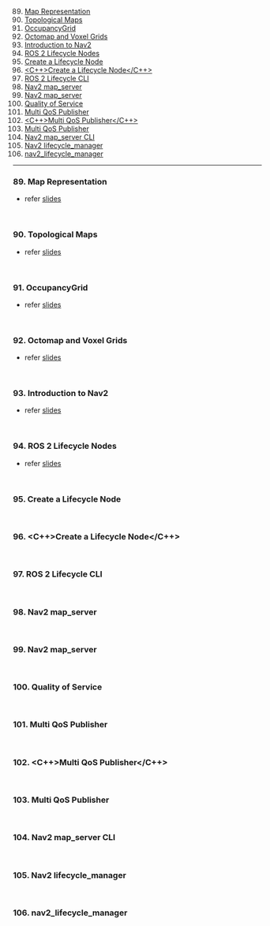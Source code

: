 89. [Map Representation](#89)
90. [Topological Maps](#90)
91. [OccupancyGrid](#91)
92. [Octomap and Voxel Grids](#92)
93. [Introduction to Nav2](#93)
94. [ROS 2 Lifecycle Nodes](#94)
95. [<PY>Create a Lifecycle Node</PY>](#95)
96. [<C++>Create a Lifecycle Node</C++>](#96)
97. [<LAB>ROS 2 Lifecycle CLI</LAB>](#97)
98. [Nav2 map_server](#98)
99. [<LAB>Nav2 map_server</LAB>](#99)
100.  [Quality of Service](#100)
101.  [<PY>Multi QoS Publisher</PY>](#101)
102.  [<C++>Multi QoS Publisher</C++>](#102)
103.  [<LAB>Multi QoS Publisher</LAB>](#103)
104.  [<LAB>Nav2 map_server CLI</LAB>](#104)
105.  [Nav2 lifecycle_manager](#105)
106.  [<LAB>nav2_lifecycle_manager</LAB>](#106)

---

### 89. Map Representation<a id="89"></a>

- refer [slides](https://github.com/joysmith/Self-Driving-and-ROS-2-Learn-by-Doing-Map-Localization/blob/main/07%20Map%20representation/resources/Section7-Map_Representations.pdf)

<br>

### 90. Topological Maps<a id="90"></a>

- refer [slides](https://github.com/joysmith/Self-Driving-and-ROS-2-Learn-by-Doing-Map-Localization/blob/main/07%20Map%20representation/resources/Section7-Map_Representations.pdf)

<br>

### 91. OccupancyGrid<a id="91"></a>

- refer [slides](https://github.com/joysmith/Self-Driving-and-ROS-2-Learn-by-Doing-Map-Localization/blob/main/07%20Map%20representation/resources/Section7-Map_Representations.pdf)

<br>

### 92. Octomap and Voxel Grids<a id="92"></a>

- refer [slides](https://github.com/joysmith/Self-Driving-and-ROS-2-Learn-by-Doing-Map-Localization/blob/main/07%20Map%20representation/resources/Section7-Map_Representations.pdf)

<br>

### 93. Introduction to Nav2<a id="93"></a>

- refer [slides](https://github.com/joysmith/Self-Driving-and-ROS-2-Learn-by-Doing-Map-Localization/blob/main/07%20Map%20representation/resources/Section7-Map_Representations.pdf)

<br>

### 94. ROS 2 Lifecycle Nodes<a id="94"></a>

- refer [slides](https://github.com/joysmith/Self-Driving-and-ROS-2-Learn-by-Doing-Map-Localization/blob/main/07%20Map%20representation/resources/Section7-Map_Representations.pdf)

<br>

### 95. <PY>Create a Lifecycle Node</PY><a id="95"></a>

<br>

### 96. <C++>Create a Lifecycle Node</C++><a id="96"></a>

<br>

### 97. <LAB>ROS 2 Lifecycle CLI</LAB><a id="97"></a>

<br>

### 98. Nav2 map_server<a id="98"></a>

<br>

### 99. <LAB>Nav2 map_server</LAB><a id="99"></a>

<br>

### 100. Quality of Service<a id="100"></a>

<br>

### 101. <PY>Multi QoS Publisher</PY><a id="101"></a>

<br>

### 102. <C++>Multi QoS Publisher</C++><a id="102"></a>

<br>

### 103. <LAB>Multi QoS Publisher</LAB><a id="103"></a>

<br>

### 104. <LAB>Nav2 map_server CLI</LAB><a id="104"></a>

<br>

### 105. Nav2 lifecycle_manager<a id="105"></a>

<br>

### 106. <LAB>nav2_lifecycle_manager</LAB><a id="106"></a>

<br>
